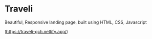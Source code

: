 # Traveli
Beautiful, Responsive landing page, built using HTML, CSS, Javascript

(https://traveli-gch.netlify.app/)

